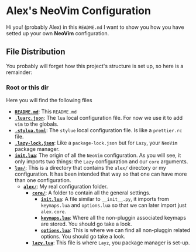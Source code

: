 # Alex's NeoVim Configuration

Hi you! (probably Alex) in this `README.md` I want to show you how you have setted up your own **NeoVim** configuration.

## File Distribution

You probably will forget how this project's structure is set up, so here is a remainder:

### Root or this dir

Here you will find the following files

- [**`README.md`**](./README.md): This `README.md`
- [**`.luarc.json`**](./.luarc.json): The `lua` local configuration file. For now we use it to add `vim` to the globals.
- [**`.stylua.toml`**](./.stylua.toml): The `stylue` local configuration file. Is like a `prettier.rc` file.
- [**`.lazy-lock.json`**](./.lazy-lock.json): Like a `package-lock.json` but for `Lazy`, your `NeoVim` package manager.
- [**`init.lua`**](./init.lua): The origin of all the `NeoVim` configuration. As you will see, it only imports two things: the `Lazy` configuration and our `core` arguments.
- [**`lua/`**](./lua/): This is a directory that contains the `alex/` directory or my configuration. It has been intended that way so that one can have more than one configuration.
  - [**`alex/`**](./lua/alex/): My real configuration folder.
    - [**`core/`**](./lua/alex/core/): A folder to contain all the general settings.
      - [**`init.lua`**](./lua/alex/core/init.lua): A file similar to `__init__.py`, it imports from `keymaps.lua` and `options.lua` so that we can later import just `alex.core`.
      - [**`keymaps.lua`**](./lua/alex/core/keymaps.lua): Where all the non-pluggin associated keymaps are stored. You should go take a look.
      - [**`options.lua`**](./lua/alex/core/options.lua): This is where we can find all non-pluggin related options. You should go take a look.
    - [**`lazy.lua`**](./lua/alex/lazy.lua): This file is where `Layz`, you package manager is set-up.
